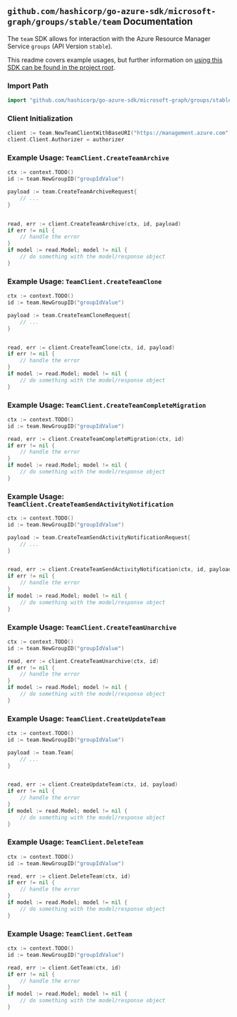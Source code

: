 
## `github.com/hashicorp/go-azure-sdk/microsoft-graph/groups/stable/team` Documentation

The `team` SDK allows for interaction with the Azure Resource Manager Service `groups` (API Version `stable`).

This readme covers example usages, but further information on [using this SDK can be found in the project root](https://github.com/hashicorp/go-azure-sdk/tree/main/docs).

### Import Path

```go
import "github.com/hashicorp/go-azure-sdk/microsoft-graph/groups/stable/team"
```


### Client Initialization

```go
client := team.NewTeamClientWithBaseURI("https://management.azure.com")
client.Client.Authorizer = authorizer
```


### Example Usage: `TeamClient.CreateTeamArchive`

```go
ctx := context.TODO()
id := team.NewGroupID("groupIdValue")

payload := team.CreateTeamArchiveRequest{
	// ...
}


read, err := client.CreateTeamArchive(ctx, id, payload)
if err != nil {
	// handle the error
}
if model := read.Model; model != nil {
	// do something with the model/response object
}
```


### Example Usage: `TeamClient.CreateTeamClone`

```go
ctx := context.TODO()
id := team.NewGroupID("groupIdValue")

payload := team.CreateTeamCloneRequest{
	// ...
}


read, err := client.CreateTeamClone(ctx, id, payload)
if err != nil {
	// handle the error
}
if model := read.Model; model != nil {
	// do something with the model/response object
}
```


### Example Usage: `TeamClient.CreateTeamCompleteMigration`

```go
ctx := context.TODO()
id := team.NewGroupID("groupIdValue")

read, err := client.CreateTeamCompleteMigration(ctx, id)
if err != nil {
	// handle the error
}
if model := read.Model; model != nil {
	// do something with the model/response object
}
```


### Example Usage: `TeamClient.CreateTeamSendActivityNotification`

```go
ctx := context.TODO()
id := team.NewGroupID("groupIdValue")

payload := team.CreateTeamSendActivityNotificationRequest{
	// ...
}


read, err := client.CreateTeamSendActivityNotification(ctx, id, payload)
if err != nil {
	// handle the error
}
if model := read.Model; model != nil {
	// do something with the model/response object
}
```


### Example Usage: `TeamClient.CreateTeamUnarchive`

```go
ctx := context.TODO()
id := team.NewGroupID("groupIdValue")

read, err := client.CreateTeamUnarchive(ctx, id)
if err != nil {
	// handle the error
}
if model := read.Model; model != nil {
	// do something with the model/response object
}
```


### Example Usage: `TeamClient.CreateUpdateTeam`

```go
ctx := context.TODO()
id := team.NewGroupID("groupIdValue")

payload := team.Team{
	// ...
}


read, err := client.CreateUpdateTeam(ctx, id, payload)
if err != nil {
	// handle the error
}
if model := read.Model; model != nil {
	// do something with the model/response object
}
```


### Example Usage: `TeamClient.DeleteTeam`

```go
ctx := context.TODO()
id := team.NewGroupID("groupIdValue")

read, err := client.DeleteTeam(ctx, id)
if err != nil {
	// handle the error
}
if model := read.Model; model != nil {
	// do something with the model/response object
}
```


### Example Usage: `TeamClient.GetTeam`

```go
ctx := context.TODO()
id := team.NewGroupID("groupIdValue")

read, err := client.GetTeam(ctx, id)
if err != nil {
	// handle the error
}
if model := read.Model; model != nil {
	// do something with the model/response object
}
```

